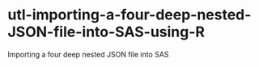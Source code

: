 # utl-importing-a-four-deep-nested-JSON-file-into-SAS-using-R
Importing a four deep nested JSON file into SAS
